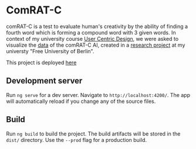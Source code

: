 # ComRAT-C

comRAT-C is a test to evaluate human's creativity by the ability of finding a fourth word which is forming a compound word with 3 given words. 
In context of my university course [User Centric Design](https://www.mi.fu-berlin.de/en/inf/groups/hcc/teaching/summer_term_2019/user-centered-design.html), we were asked to visualize the [data](https://hackmd.io/@sDEVZhpAQ-qtvwVu36BtZA/HJlaHleyB#First-example-with-%E2%80%98cheese%E2%80%99) of the comRAT-C AI, created in a [research project](https://www.researchgate.net/publication/331938777_Cognitive_AI_Systems_Contribute_to_Improving_Creativity_Modeling_and_Measuring_Tools) at my universty "Free University of Berlin".

This project is deployed [here](https://stephaniehohenberg.github.io/comRAT-C/) 



## Development server
Run `ng serve` for a dev server. Navigate to `http://localhost:4200/`. The app will automatically reload if you change any of the source files.

## Build
Run `ng build` to build the project. The build artifacts will be stored in the `dist/` directory. Use the `--prod` flag for a production build.
